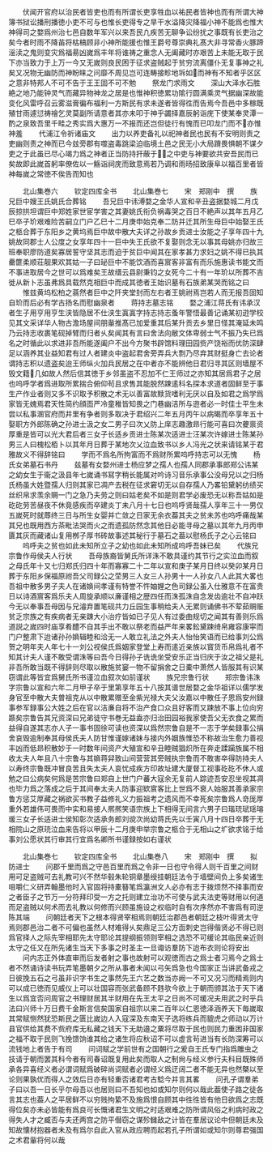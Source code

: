 <!-- { "loadSidebar": true } -->
　　伏闻开官府以治民者皆吏也而有所谓长吏享牲血以祐民者皆神也而有所谓大神簿书狱讼播刑播徳小吏不可与也惟长吏得专之旱干水溢降灾降福小神不能爲也惟大神得司之婺爲州治七邑自数年军兴以来吾民凢疾苦无聊争讼纷扰之事既有长吏治之矣今者时雨不降苖将枯槁顾非小神所能援也惟王爵号尊崇典礼髙大非寻常香火豚蹄滛渎之鬼则变灾爲福昜凶嵗爲丰年将谁祷之重念人无阖藏时亦艰苦上未能无取于民下亦当致力于上万一今又无嵗则良民困于征求盗贼起于贫穷流离僵仆无复事神之礼矣又况物无幽防而神盼睐之问靡不周见岂可连畴接畛地坼如而神有不知者乎区区之意非特邦人不可不告于王王固不可不勉
　　祭龙门求雨文
　　深山大泽水石胜絶之地乃能钟灵气而藏异物神龙之居是也惟神积徳累功隂行圆满乘灵气据幽深故能变化风雷呼召云雾滋膏徧布福利一方斯民有求未遂者皆得徃而告焉今吾邑中多稼既殖甘雨遽愆祷禬乞灵莫副所请意者其亦未叩于神乎蠲择嘉辰躬诣庑下使某奉灵潭一酌之泉致吾里千畦之秀实爲大惠万一不报而还岂但徒行有愧而已叩龙门而不亦惟神羞
　　代浦江令祈诸庙文
　　出力以养吏备礼以祀神者民也民有不安明则责之吏幽则责之神而已今兹旁郡有噬盗毒跳梁迫临境土邑之民无小大局蹐畏惧朝不谋夕吏之于此虽已尽心竭力爲之神者正当防持扞蔽于之中吏与神要欲共安吾民而已矣故即此嵗首躬率僚佐以一觞诣祠庑而致意焉若乃调和雨旸招致康阜以福百里者皆神每嵗之常徳不俟告而知也















　　北山集巻六
　　钦定四库全书
　　北山集巻七
　　宋　郑刚中　撰
　　族兄巨中嫂王氏姚氏合葬铭
　　吾兄巨中讳溥婺之金华人宣和辛丑盗据婺城二月戊辰掠拱坦谓巨中郑姓家世宦学害之其妻姚氏衔负祸毒哭之百日不絶声以其年五月乙巳卒子玠艰难险苦嗣立门户乙巳十二月庚申始克奉二防并迁其所生母巨中始娶王氏之柩合葬于东阳乡之黄坞焉巨中故中散大夫详之孙故乡贡进士汝能之子享年四十九姚故同郡士人公度之女享年四十一巨中失王氏欲不复娶则念无以事其母姚亦归故三班奉职廖防道矣寡居誓守坚其志而迫于贫巨中闻其在家孝甚力求妇之姚不得已执其罍篚柔顺荘靓果欢其姑一子曰珌巨中不能饮酒而喜賔客非富有而乐施惠读书能文而不事进取居今之世可以爲难矣王故缙云县尉秉钧之女死今二十有一年玠以所葬不吉徙从新卜志虽弗爲具载然克相巨中而成其徳者王始识墓有石族弟某哭而铭之曰
　　惟兹黄坞松柏之蓊然者巨中之阡夹堂封而左右者王姚祔焉岂若人而无报吾固知自玠而后必有学古扬名而慰幽泉者
　　蒋持志墓志铭
　　婺之浦江蒋氏有讳承汉者生子用亨用亨生浃皆隐居不仕浃生寘寘字持志持志蚤年警悟最善记诵某初逰学校见其文采详华人物古澹场屋间朋軰推髙已加爱重其后某升贡去乡里日怪其淹延未鸣乃云持志收裹笔砚掉臂而归者乆矣闻其有言曰舍法向敝文体卑弱士气不振乃失已爲名之时循此以求进非吾所能遂阖户不出今方聚书辟馆料理田园赀产饶裕而优防深肆足以涵养其业益知君有过人者建炎中盗起君舍旁弄兵大剽乃尽弃其财挺身亡去论者谓持志积以遗盗矣迨王师纵火加兵民居之在中者亦不能辨他日君归寻其区则墙屋不毁文籍几如故人然后信其徳于乡邻虽盗不忍加不仁王师过之亦知其居爲君子之居也呜呼学者爲进取所累揣合俯仰茍且求售其能脱然踈逺科名探本求道者固鲜至于事生产作业者则又多不识取予积散之术无以善富故黩货嗜利无厌以自及如君之爲学爲家皆无媿焉君天性简约顔靣严冷童稚皆知畏之门巷幽洁所与逰者必一时佳士平生未尝以私事溷官府而井里有争者则多取决于君绍兴二年五月丙午以病暍而卒享年五十娶职方外郎陈确之孙进士汲之女二男子曰次乂防上庠志趣激昻行能可喜曰次虁禀资厚重是皆可以光大君后者三女子长适乡贡进士陈某次适进士汪某次许嫁进士陈某孙男三人曰槐松栢卜以其年月日葬于某地次乂泣血致书以乡人冯光之状来请铭某于君雅故义不得辞铭曰
　　学而不爲名所拘富而不爲财所累呜呼持志可以无愧
　　杨氏女弟墓石书丹
　　兹墓有女婺州进士杨应梦之孺人也孺人同郡承事郎郑公讳某之幼女生于衞之汲县年七嵗诵书冩字稍长能属对吟诗习音乐承事公没母兄以之归杨氏杨虽大姓暨孺人归则其家已凋产去税在征求窘切无以自存孺人乃畧铅黛躬纺绩买丝织帛求羡余赒一门之急乃夫劳之则曰姑老矣不如是则君学必废恐无以称吾姑如是矻矻劳苦昼夜不休竟感疾而卒建炎丁未八月十七日也呜呼贤哉孺人享年三十一男仅五嵗死时就蓐终三日与所生女婴并亡敛之日家无余衣葢其夫之贫未苏也呜呼痛哉某其兄也既用西方茶毗法哭而火之而遗孤防然念其他日必能寻母之墓以其年九月丙申匵其灰而藏诸山复用桞子厚书砖故事述其秘行于墓石之葢以慰杨氏子之心云铭曰
　　呜呼夫之贫也如此未知所立子之幼也如此未知所成呜呼吾妹已矣
　　代族兄宗鲁作母侯夫人行状
　　吾母族裔皆舅氏所详洙不敢具谨约其节行之实泣血而叙之母氏年十又七归郑氏归四十年而寡寡二十二年以宣和庚子某月日终以癸卯某月日葬于东阳乡保福原祔吾父司録公之茔男三人女三人孙男十一人孙女八人此其大畧也吾祖中散多男子夫人在诸媍间孝谨有特誉不忤妯娌之色司録公虽入仕雅意不在富贵日以诗酒賔客爲乐夫人周旋承顺以亷谨相之歴四任而洙孤洙自念发齿逾壮不自冲跃今无以奉事吾母因与兄濬弃置笔砚共力丘园生事稍给夫人无累则诵佛书不荤茹赒赈贫乏宗族之有疾病者无亲踈大小治疗皆如已子见人有过委曲规切之闻其有善则乐爲道説之嵗四时庙享肴醴不自其手出不敢以祭老而益严年来畧鈆黛踈绮帛雍容康寜而门户整肃下迨诸孙孙媍辑睦和洽无一人敢立礼法之外夫人怡怡笑语而已给事刘公爲贺之明年夫人年七十一刘公视侯氏爲姻家登堂上寿而逺近亲族以寳货币帛爲礼者不知其计夫人谨不敢受谓洙等曰吾今日得孙子诜诜坐受安乐正当归庆于汝之祖父是礼非吾所敢当既不得辞则尽取以散施贫窭一物不留捐舍之日橐中萧然人皆服其有识某窃谓此等皆宜爲舅氏所书谨泣血叙次如前谨状
　　族兄宗鲁行状
　　郑宗鲁讳洙字宗鲁以宣和六年二月甲子卒于里第享年五十八按其谱世居婺之金华祖详以儒学发身官至中散大夫曽祖克从以中散累赠至金紫光禄大夫父汝嘉以中散任子恩爲安州録事参军録事公大姓之后在官以洁亷自将不治产食口众且好客而又踈放不事上位向穷踬矣宗鲁告其兄资深曰兄弟徒守书巻无益盍亦归治田园裕我家使吾父无衣食之累而益得自遂其志亦人子一事书固徐可读也资深以爲然宗鲁自是不一志于学矣録事公捐舍哀毁逾制奉其母侯氏夫人防甘惟谨嫁诸妹与接内外姻族惟恐不称故治生愈力善视丰凶而低昻积散妙于一时数年间资产大殖宣和辛丑睦贼猖炽所在奔走蹂躏族属不相收太夫人年且八十宗鲁与其媍蒋舁致山间营营其旁贼执宗鲁而不敢害卒得防持夫人以寿终宗鲁既冲冒良苦且失太夫人哀忧成疾方印故址建大厦督工视事矻矻不休人或勉之曰公病矣何爲是苦宗鲁曰郑自上世门户蕃大寇余无复前人踪迹吾安忍坐视其凋也毕力爲之落成之后于其间奉太夫人防事迎欵賔客比上世爲不衰人始服其善承家宗鲁方惩艾厚藏之祸欲买书教子益修礼义力振祖考之遗风而不幸死矣宗鲁爲人竒厐厚重外若雄伟可畏而中实和易接人熈熈笑语宗族上下相得无间言六男子曰瑎珫珷瑶瑢瑗三女子长适进士侯知彰次适承务郎刘谠次尚幼蒋氏先以壬寅八月十四日卒葬于无相院山之原珫泣血来告将以甲辰十二月庚申举宗鲁之柩合于无相山之圹欲求铭于给事刘公愿状其行审其行宜爲名卿所书谨録按如右谨状









　　北山集巻七
　　钦定四库全书
　　北山集巻八
　　宋　郑刚中　撰
　　拟防进士
　　问郡千里而爲之守邑百里而爲之令非一日也守令得人则千百里之间财用可足盗贼可去礼教可兴不然华毂朱轮铜章墨绶挂朝廷法令于墙壁间负上多矣诸生咀嚼仁义研弄翰墨他时入官固将持橐簮笔爲瀛洲文人必亦有志于拨烦然不择事而安之者臣子之节万一分符拜印受一方之托则建立治功不可使与武夫法吏等财用以何道而足盗贼以何术而去礼教以何修而兴顾虽施设之权临时自有次序然亦不害爲有司逆陈其端
　　问朝廷者天下之根本得贤宰相焉则朝廷治郡邑者朝廷之枝叶得贤太守焉则郡邑治二者不可偏也虽然人材难得乆矣鼎足三公方靣刺史岂得偕贤必不得已则爲官择人之际先宰相耶先太守耶论其提纲振领则宰相之选恐不可缓论其临民亲近则太守之任又在所先诸生当天下多事之时圣主一旦诹访羣防下迨布衣则论将安出
　　问内志正外体直审而后发者射之事也故射可以观徳而古之爲士者习焉今之爲士者不然诵诗读书玩弄笔墨朝夕之所从事者未闻以弓矢爲急也今国家正当讲武备戎之日彼挽五石之弓虽非识字书生之事然先王六艺之数当亦阙一不可又况习而精焉则内可以成已徳而见威仪上可以壮国容而张武备顾不韪欤今欲上于朝而颁其法于天下诸生以爲宜否问周官之书理财居其半财用在先王太平之日尚不可缓况夫用武之时乎兵法曰兴师十万日费千金斯言信矣国家自祖宗以来二百年以仁恩徳泽涵养天下毎嵗取其常赋恻然犹恐斯民之匮比嵗边人入寇深及东南天子选将练兵而貔虎之师动以万计县官供给其费不赀府库无私藏之钱天下无助邉之粟将尽取于民也则民力重困非国家之福不取于民则飞挽馈饷谁其给之诸生将应秋诏不可以虚言茍进当有长防深筹可以流钱地上者告于有司
　　问词赋之学前世有之国朝行之爰自王氏专门指爲雕虫之技请于朝而罢其科今者有司春诏既复用此矣而取人之制尙与经义参行夫科目既殊师承各异喜经义者必谓词赋爲破碎尚词赋者必谓经义爲迂阔二者不能无异也然槩以至论则果孰优而得人之效后日亦有轻重否诸君考古騐今并言其畧
　　问孔子谓羣弟子曰以吾一日长乎尔母吾以也居则曰不吾知也如或知尔则何以哉此葢使子路之徒各言其志也葢人之平居鲜不以穷贱拘絷不及施爲恨自顾其中徃徃皆有他日欲爲之志既得位矣亦未必皆能有爲良可长慨诸君生文明之时适艰难之防所谓风俗之利病时政之得失人才之臧否与夫还两宫之防平僣窃之谋殄雠敌之计皆在羣居议论中但朝廷未及知故懐材抱器者未及有爲尔自此入官从政应聘而起若孔子所谓如或知尔则尊君强国之术君軰将何以哉
